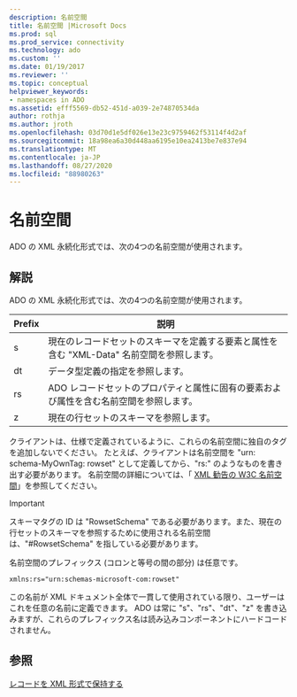 ```yaml
---
description: 名前空間
title: 名前空間 |Microsoft Docs
ms.prod: sql
ms.prod_service: connectivity
ms.technology: ado
ms.custom: ''
ms.date: 01/19/2017
ms.reviewer: ''
ms.topic: conceptual
helpviewer_keywords:
- namespaces in ADO
ms.assetid: efff5569-db52-451d-a039-2e74870534da
author: rothja
ms.author: jroth
ms.openlocfilehash: 03d70d1e5df026e13e23c9759462f53114f4d2af
ms.sourcegitcommit: 18a98ea6a30d448aa6195e10ea2413be7e837e94
ms.translationtype: MT
ms.contentlocale: ja-JP
ms.lasthandoff: 08/27/2020
ms.locfileid: "88980263"
---
```

# <a name="namespaces"></a>名前空間
ADO の XML 永続化形式では、次の4つの名前空間が使用されます。  
  
## <a name="remarks"></a>解説  
 ADO の XML 永続化形式では、次の4つの名前空間が使用されます。  
  
|Prefix|説明|  
|------------|-----------------|  
|s|現在のレコードセットのスキーマを定義する要素と属性を含む "XML-Data" 名前空間を参照します。|  
|dt|データ型定義の指定を参照します。|  
|rs|ADO レコードセットのプロパティと属性に固有の要素および属性を含む名前空間を参照します。|  
|z|現在の行セットのスキーマを参照します。|  
  
 クライアントは、仕様で定義されているように、これらの名前空間に独自のタグを追加しないでください。 たとえば、クライアントは名前空間を "urn: schema-MyOwnTag: rowset" として定義してから、"rs:" のようなものを書き出す必要があります。 名前空間の詳細については、「 [XML 勧告の W3C 名前空間](http://www.w3.org/TR/REC-xml-names/)」を参照してください。  
  
> [!IMPORTANT]
>  スキーマタグの ID は "RowsetSchema" である必要があります。また、現在の行セットのスキーマを参照するために使用される名前空間は、"#RowsetSchema" を指している必要があります。  
  
 名前空間のプレフィックス (コロンと等号の間の部分) は任意です。  
  
```  
xmlns:rs="urn:schemas-microsoft-com:rowset"  
```  
  
 この名前が XML ドキュメント全体で一貫して使用されている限り、ユーザーはこれを任意の名前に定義できます。 ADO は常に "s"、"rs"、"dt"、"z" を書き込みますが、これらのプレフィックス名は読み込みコンポーネントにハードコードされません。  
  
## <a name="see-also"></a>参照  
 [レコードを XML 形式で保持する](./persisting-records-in-xml-format.md)